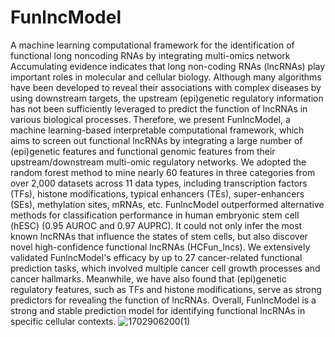 # FunlncModel
A machine learning computational framework for the identification of functional long noncoding RNAs by integrating multi-omics network
Accumulating evidence indicates that long non-coding RNAs (lncRNAs) play important roles in molecular and cellular biology. Although many algorithms have been developed to reveal their associations with complex diseases by using downstream targets, the upstream (epi)genetic regulatory information has not been sufficiently leveraged to predict the function of lncRNAs in various biological processes. Therefore, we present FunlncModel, a machine learning-based interpretable computational framework, which aims to screen out functional lncRNAs by integrating a large number of (epi)genetic features and functional genomic features from their upstream/downstream multi-omic regulatory networks. We adopted the random forest method to mine nearly 60 features in three categories from over 2,000 datasets across 11 data types, including transcription factors (TFs), histone modifications, typical enhancers (TEs), super-enhancers (SEs), methylation sites, mRNAs, etc. FunlncModel outperformed alternative methods for classification performance in human embryonic stem cell (hESC) (0.95 AUROC and 0.97 AUPRC). It could not only infer the most known lncRNAs that influence the states of stem cells, but also discover novel high-confidence functional lncRNAs (HCFun_lncs). We extensively validated FunlncModel's efficacy by up to 27 cancer-related functional prediction tasks, which involved multiple cancer cell growth processes and cancer hallmarks. Meanwhile, we have also found that (epi)genetic regulatory features, such as TFs and histone modifications, serve as strong predictors for revealing the function of lncRNAs. Overall, FunlncModel is a strong and stable prediction model for identifying functional lncRNAs in specific cellular contexts.
![1702906200(1)](https://github.com/chunquanlipathway/FunlncModel/assets/59090102/b02a1bbb-dcca-4a7a-a424-bebafc23ac7a)
